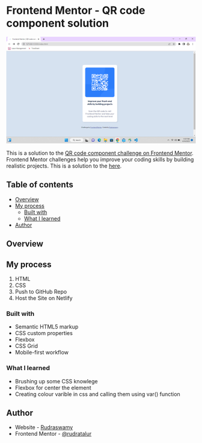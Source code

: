 # Frontend Mentor - QR code component solution

![](./images/Screenshot%20(246).png)

This is a solution to the [QR code component challenge on Frontend Mentor](https://www.frontendmentor.io/challenges/qr-code-component-iux_sIO_H). Frontend Mentor challenges help you improve your coding skills by building realistic projects. 
This is a solution to the [here](https://rudratalur-qr-code.netlify.app/).


## Table of contents

- [Overview](#overview)
- [My process](#my-process)
  - [Built with](#built-with)
  - [What I learned](#what-i-learned)
- [Author](#author)



## Overview




## My process
1. HTML
2. CSS
3. Push to GitHub Repo
4. Host the Site on Netlify


### Built with

- Semantic HTML5 markup
- CSS custom properties
- Flexbox
- CSS Grid
- Mobile-first workflow



### What I learned

- Brushing up some CSS knowlege
- Flexbox for center the element
- Creating colour varible in css and calling them using var() function


## Author

- Website - [Rudraswamy](https://rudratalur.github.io)
- Frontend Mentor - [@rudratalur](https://www.frontendmentor.io/profile/rudratalur)

